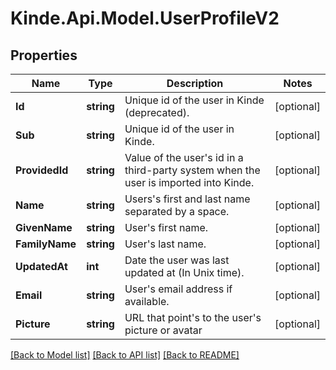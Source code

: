 # Kinde.Api.Model.UserProfileV2

## Properties

Name | Type | Description | Notes
------------ | ------------- | ------------- | -------------
**Id** | **string** | Unique id of the user in Kinde (deprecated). | [optional] 
**Sub** | **string** | Unique id of the user in Kinde. | [optional] 
**ProvidedId** | **string** | Value of the user&#39;s id in a third-party system when the user is imported into Kinde. | [optional] 
**Name** | **string** | Users&#39;s first and last name separated by a space. | [optional] 
**GivenName** | **string** | User&#39;s first name. | [optional] 
**FamilyName** | **string** | User&#39;s last name. | [optional] 
**UpdatedAt** | **int** | Date the user was last updated at (In Unix time). | [optional] 
**Email** | **string** | User&#39;s email address if available. | [optional] 
**Picture** | **string** | URL that point&#39;s to the user&#39;s picture or avatar | [optional] 

[[Back to Model list]](../README.md#documentation-for-models) [[Back to API list]](../README.md#documentation-for-api-endpoints) [[Back to README]](../README.md)


